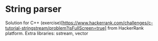 # String parser

Solution for C++ (exercise)[https://www.hackerrank.com/challenges/c-tutorial-stringstream/problem?isFullScreen=true] from HackerRank platform.
Extra libraries: sstream, vector
